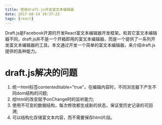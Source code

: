 ```yaml
---
title: 使用draft.js开发富文本编辑器
date: 2017-08-14 19:37:23
tags: [react]
---
```

Draft.js是Facebook开源的开发React富文本编辑器开发框架。和其它富文本编辑器不同，draft.js并不是一个开箱即用的富文本编辑器，而是一个提供了一系列开发富文本编辑器的工具。本文通过开发一个简单的富文本编辑器，来介绍draft.js提供的各种能力。

# draft.js解决的问题

1. 统一html标签contenteditable="true"，在编辑内容时，不同浏览器下产生不同dom结构的问题;
2. 给html的改变赋予onChange时的监听能力;
3. 使用不可变的数据结构，每次修改都生成新的状态，保证里历史记录的可回溯;
4. 可以结构化存储富文本内容，而不需要保存html片段。